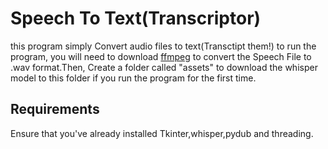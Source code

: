 
# Speech To Text(Transcriptor)

this program simply Convert audio files to text(Transctipt them!)
to run the program, you will need to download [ffmpeg](https://ffmpeg.org/download.html) to convert the Speech File to .wav format.Then, Create a folder called "assets" to download the whisper model to this folder if you run the program for the first time.



## Requirements
Ensure that you've already installed Tkinter,whisper,pydub and threading.
